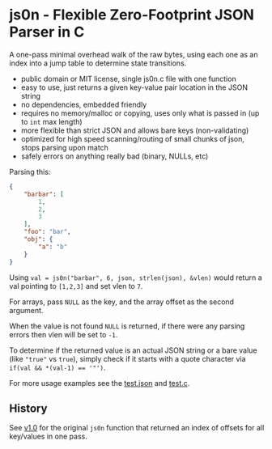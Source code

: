 # js0n - Flexible Zero-Footprint JSON Parser in C

A one-pass minimal overhead walk of the raw bytes, using each one as an index into a jump table to determine state transitions.

* public domain or MIT license, single js0n.c file with one function
* easy to use, just returns a given key-value pair location in the JSON string
* no dependencies, embedded friendly
* requires no memory/malloc or copying, uses only what is passed in (up to `int` max length)
* more flexible than strict JSON and allows bare keys (non-validating)
* optimized for high speed scanning/routing of small chunks of json, stops parsing upon match
* safely errors on anything really bad (binary, NULLs, etc)

Parsing this:

````json
{
    "barbar": [
        1,
        2,
        3
    ],
    "foo": "bar",
    "obj": {
        "a": "b"
    }
}

````

Using `val = js0n("barbar", 6, json, strlen(json), &vlen)` would return a val pointing to `[1,2,3]` and set vlen to `7`.

For arrays, pass `NULL` as the key, and the array offset as the second argument.

When the value is not found `NULL` is returned, if there were any parsing errors then vlen will be set to `-1`.

To determine if the returned value is an actual JSON string or a bare value (like `"true"` vs `true`), simply check if it starts with a quote character via `if(val && *(val-1) == '"')`.

For more usage examples see the [test.json](test/test.json) and [test.c](test/test.c).

## History

See [v1.0](https://github.com/quartzjer/js0n/tree/v1.0) for the original `js0n` function that returned an index of offsets for all key/values in one pass.
